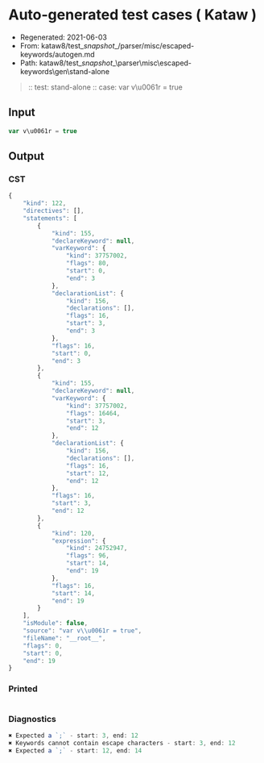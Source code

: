# Auto-generated test cases ( Kataw )
- Regenerated: 2021-06-03
- From: kataw8/test\__snapshot__/parser/misc/escaped-keywords/autogen.md
- Path: kataw8/test\__snapshot__\parser\misc\escaped-keywords\gen\stand-alone
> :: test: stand-alone
> :: case: var v\u0061r = true
## Input

`````js
var v\u0061r = true
`````
## Output

### CST

```javascript
{
    "kind": 122,
    "directives": [],
    "statements": [
        {
            "kind": 155,
            "declareKeyword": null,
            "varKeyword": {
                "kind": 37757002,
                "flags": 80,
                "start": 0,
                "end": 3
            },
            "declarationList": {
                "kind": 156,
                "declarations": [],
                "flags": 16,
                "start": 3,
                "end": 3
            },
            "flags": 16,
            "start": 0,
            "end": 3
        },
        {
            "kind": 155,
            "declareKeyword": null,
            "varKeyword": {
                "kind": 37757002,
                "flags": 16464,
                "start": 3,
                "end": 12
            },
            "declarationList": {
                "kind": 156,
                "declarations": [],
                "flags": 16,
                "start": 12,
                "end": 12
            },
            "flags": 16,
            "start": 3,
            "end": 12
        },
        {
            "kind": 120,
            "expression": {
                "kind": 24752947,
                "flags": 96,
                "start": 14,
                "end": 19
            },
            "flags": 16,
            "start": 14,
            "end": 19
        }
    ],
    "isModule": false,
    "source": "var v\\u0061r = true",
    "fileName": "__root__",
    "flags": 0,
    "start": 0,
    "end": 19
}
```

### Printed

```javascript

```

### Diagnostics

```javascript
✖ Expected a `;` - start: 3, end: 12
✖ Keywords cannot contain escape characters - start: 3, end: 12
✖ Expected a `;` - start: 12, end: 14

```

